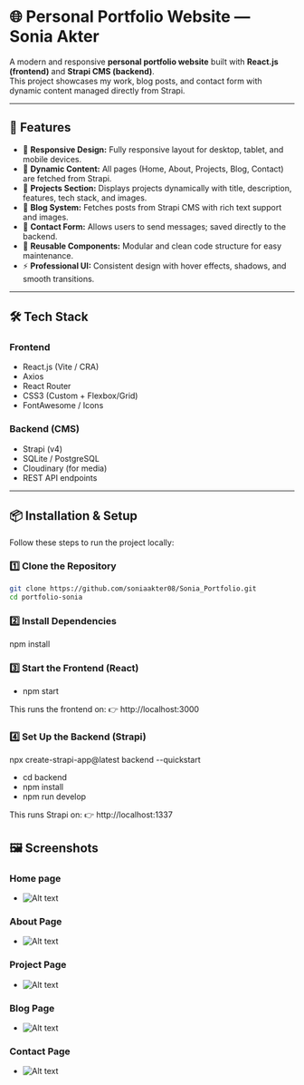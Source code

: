 # 🌐 Personal Portfolio Website — Sonia Akter

A modern and responsive **personal portfolio website** built with **React.js (frontend)** and **Strapi CMS (backend)**.  
This project showcases my work, blog posts, and contact form with dynamic content managed directly from Strapi.

---

## 🚀 Features

- 🎨 **Responsive Design:** Fully responsive layout for desktop, tablet, and mobile devices.
- 🧠 **Dynamic Content:** All pages (Home, About, Projects, Blog, Contact) are fetched from Strapi.
- 💼 **Projects Section:** Displays projects dynamically with title, description, features, tech stack, and images.
- 📰 **Blog System:** Fetches posts from Strapi CMS with rich text support and images.
- 💬 **Contact Form:** Allows users to send messages; saved directly to the backend.
- 🧾 **Reusable Components:** Modular and clean code structure for easy maintenance.
- ⚡ **Professional UI:** Consistent design with hover effects, shadows, and smooth transitions.

---

## 🛠️ Tech Stack

### **Frontend**

- React.js (Vite / CRA)
- Axios
- React Router
- CSS3 (Custom + Flexbox/Grid)
- FontAwesome / Icons

### **Backend (CMS)**

- Strapi (v4)
- SQLite / PostgreSQL
- Cloudinary (for media)
- REST API endpoints

---

## 📦 Installation & Setup

Follow these steps to run the project locally:

### 1️⃣ Clone the Repository

```bash
git clone https://github.com/soniaakter08/Sonia_Portfolio.git
cd portfolio-sonia
```

### 2️⃣ Install Dependencies

npm install

### 3️⃣ Start the Frontend (React)

- npm start

This runs the frontend on:
👉 http://localhost:3000

### 4️⃣ Set Up the Backend (Strapi)

npx create-strapi-app@latest backend --quickstart

- cd backend
- npm install
- npm run develop

This runs Strapi on:
👉 http://localhost:1337

## 🖼️ Screenshots

### Home page

- ![Alt text](https://github.com/soniaakter08/Sonia_Portfolio/blob/master/screenshots/Home_page.png)

### About Page

- ![Alt text](https://github.com/soniaakter08/Sonia_Portfolio/blob/master/screenshots/About_page.png)

### Project Page

- ![Alt text](https://github.com/soniaakter08/Sonia_Portfolio/blob/master/screenshots/Project_page.png)

### Blog Page

- ![Alt text](https://github.com/soniaakter08/Sonia_Portfolio/blob/master/screenshots/Blog_page.png)

### Contact Page

- ![Alt text](https://github.com/soniaakter08/Sonia_Portfolio/blob/master/screenshots/Contact_page.png)
